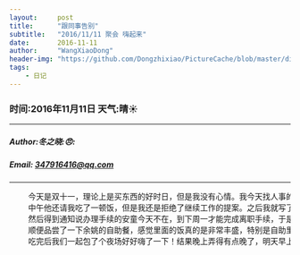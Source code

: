```yaml
---
layout:     post
title:      "跟同事告别"
subtitle:   "2016/11/11 聚会 嗨起来"
date:       2016-11-11
author:     "WangXiaoDong"
header-img: "https://github.com/Dongzhixiao/PictureCache/blob/master/diaryPic/20161111.jpg?raw=true"
tags:
    - 日记
---
```


### 时间:2016年11月11日 天气:晴:sunny:
-----
#####   Author:冬之晓::angry::
#####   Email: 347916416@qq.com
----------

<pre>
    今天是双十一，理论上是买东西的好时日，但是我没有心情。我今天找人事的朱伟明辞职，结果发现原来他也是洛阳人，
    中午他还请我吃了一顿饭，但是我还是拒绝了继续工作的提案。之后我就写了辞职申请，让陈博士给签了字，
    然后得到通知说办理手续的安童今天不在，到下周一才能完成离职手续，于是今天就暂时不办理了。晚上，和同事们一起吃饭告别。
    顺便品尝了一下余姚的自助餐，感觉里面的饭真的是非常丰盛，特别是自助里面有各种海产品。自己家乡的自助餐不可能有这么多的虾蟹！
    吃完后我们一起包了个夜场好好嗨了一下！结果晚上弄得有点晚了，明天早上还得给陈博士讲解交接工作，因此还得早起！哎，困死啦，睡觉。
</pre>